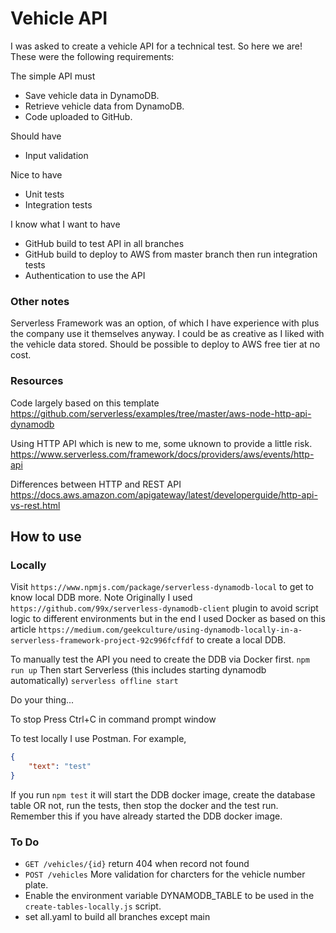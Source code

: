 # Vehicle API
I was asked to create a vehicle API for a technical test. So here we are!
These were the following requirements:

The simple API must
- Save vehicle data in DynamoDB.
- Retrieve vehicle data from DynamoDB.
- Code uploaded to GitHub.

Should have
- Input validation

Nice to have
- Unit tests
- Integration tests

I know what I want to have
- GitHub build to test API in all branches
- GitHub build to deploy to AWS from master branch then run integration tests
- Authentication to use the API

### Other notes
Serverless Framework was an option, of which I have experience with plus the company use it themselves anyway.
I could be as creative as I liked with the vehicle data stored.
Should be possible to deploy to AWS free tier at no cost.

### Resources

Code largely based on this template
https://github.com/serverless/examples/tree/master/aws-node-http-api-dynamodb

Using HTTP API which is new to me, some uknown to provide a little risk.
https://www.serverless.com/framework/docs/providers/aws/events/http-api

Differences between HTTP and REST API
https://docs.aws.amazon.com/apigateway/latest/developerguide/http-api-vs-rest.html

## How to use

### Locally
Visit `https://www.npmjs.com/package/serverless-dynamodb-local` to get to know local DDB more.
Note Originally I used `https://github.com/99x/serverless-dynamodb-client` plugin to avoid script logic to different environments but in the end I used Docker as based on this article `https://medium.com/geekculture/using-dynamodb-locally-in-a-serverless-framework-project-92c996fcffdf` to create a local DDB.

To manually test the API you need to create the DDB via Docker first.
`npm run up`
Then start Serverless (this includes starting dynamodb automatically)
`serverless offline start`

Do your thing...

To stop
Press Ctrl+C in command prompt window

To test locally I use Postman. For example,

```JSON
{
    "text": "test"
}
```

If you run `npm test` it will start the DDB docker image, create the database table OR not, run the tests, then stop the docker and the test run. Remember this if you have already started the DDB docker image.

### To Do
- `GET /vehicles/{id}` return 404 when record not found
- `POST /vehicles` More validation for charcters for the vehicle number plate.
- Enable the environment variable DYNAMODB_TABLE to be used in the `create-tables-locally.js` script.
- set all.yaml to build all branches except main